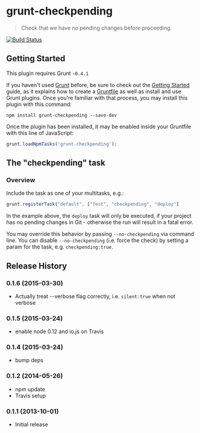# grunt-checkpending

> Check that we have no pending changes before proceeding.

[![Build Status](https://travis-ci.org/dominykas/grunt-checkpending.svg?branch=master)](https://travis-ci.org/dominykas/grunt-checkpending)

## Getting Started
This plugin requires Grunt `~0.4.1`

If you haven't used [Grunt](http://gruntjs.com/) before, be sure to check out the [Getting Started](http://gruntjs.com/getting-started) guide, as it explains how to create a [Gruntfile](http://gruntjs.com/sample-gruntfile) as well as install and use Grunt plugins. Once you're familiar with that process, you may install this plugin with this command:

```shell
npm install grunt-checkpending --save-dev
```

Once the plugin has been installed, it may be enabled inside your Gruntfile with this line of JavaScript:

```js
grunt.loadNpmTasks('grunt-checkpending');
```

## The "checkpending" task

### Overview
Include the task as one of your multitasks, e.g.:
```js
grunt.registerTask("default", ["test", "checkpending", "deploy"]
```

In the example above, the `deploy` task will only be executed, if your project has no pending changes in Git - otherwise the run will result in a fatal error.

You may override this behavior by passing `--no-checkpending` via command line. You can disable `--no-checkpending` (i.e. force the check) by setting a param for the task, e.g. `checkpending:true`.

## Release History

### 0.1.6 (2015-03-30)
* Actually treat --verbose flag correctly, i.e. `silent:true` when not verbose

### 0.1.5 (2015-03-24)
* enable node 0.12 and io.js on Travis

### 0.1.4 (2015-03-24)
* bump deps

### 0.1.2 (2014-05-26)
* npm update
* Travis setup

### 0.1.1 (2013-10-01)
* Initial release
